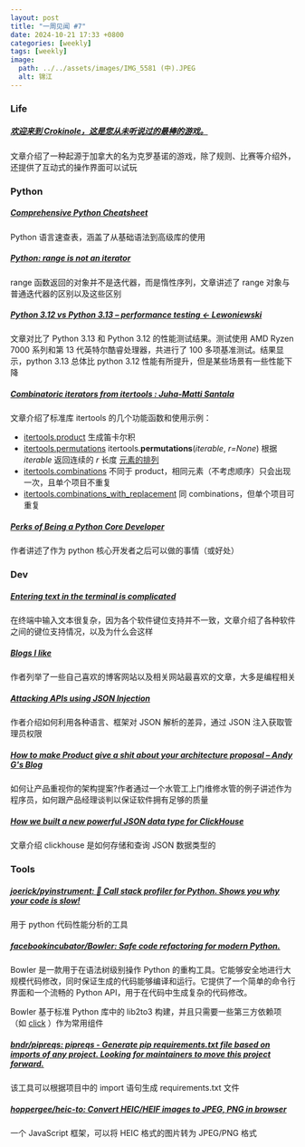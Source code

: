 ```yaml
---
layout: post
title: "一周见闻 #7"
date: 2024-10-21 17:33 +0800
categories: [weekly]
tags: [weekly]
image:
  path: ../../assets/images/IMG_5581 (中).JPEG
  alt: 锦江
---
```




### Life

##### [欢迎来到 Crokinole，这是您从未听说过的最棒的游戏。](https://pudding.cool/2024/10/crokinole/ "欢迎来到 Crokinole，这是您从未听说过的最棒的游戏。")

文章介绍了一种起源于加拿大的名为克罗基诺的游戏，除了规则、比赛等介绍外，还提供了互动式的操作界面可以试玩



### Python

##### [Comprehensive Python Cheatsheet](https://gto76.github.io/python-cheatsheet/ "Comprehensive Python Cheatsheet")

Python 语言速查表，涵盖了从基础语法到高级库的使用



##### [Python: range is not an iterator](https://treyhunner.com/2018/02/python-range-is-not-an-iterator/ "Python: range is not an iterator")

range 函数返回的对象并不是迭代器，而是惰性序列，文章讲述了 range 对象与普通迭代器的区别以及这些区别



##### [Python 3.12 vs Python 3.13 – performance testing ← Lewoniewski](https://en.lewoniewski.info/2024/python-3-12-vs-python-3-13-performance-testing/ "Python 3.12 vs Python 3.13 – performance testing ← Lewoniewski")

文章对比了 Python 3.13 和 Python 3.12 的性能测试结果。测试使用 AMD Ryzen 7000 系列和第 13 代英特尔酷睿处理器，共进行了 100 多项基准测试。结果显示，python 3.13 总体比 python 3.12 性能有所提升，但是某些场景有一些性能下降



##### [Combinatoric iterators from itertools : Juha-Matti Santala](https://hamatti.org/posts/combinatoric-iterators-from-itertools/ "Combinatoric iterators from itertools : Juha-Matti Santala")

文章介绍了标准库 itertools 的几个功能函数和使用示例：

- [itertools.product](https://docs.python.org/3/library/itertools.html#itertools.product) 生成笛卡尔积
- [itertools.permutations](https://docs.python.org/3/library/itertools.html#itertools.permutations)  itertools.**permutations**(*iterable*, *r=None*) 根据 *iterable* 返回连续的 *r* 长度 [元素的排列](https://www.britannica.com/science/permutation)
- [itertools.combinations](https://docs.python.org/3/library/itertools.html#itertools.combinations) 不同于 product，相同元素（不考虑顺序）只会出现一次，且单个项目不重复
- [itertools.combinations_with_replacement](https://docs.python.org/3/library/itertools.html#itertools.combinations_with_replacement) 同 combinations，但单个项目可重复



##### [Perks of Being a Python Core Developer](https://mariatta.ca/posts/perks-of-python-core/ "Perks of Being a Python Core Developer")

作者讲述了作为 python 核心开发者之后可以做的事情（或好处）



### Dev

##### [Entering text in the terminal is complicated](https://jvns.ca/blog/2024/07/08/readline/ "Entering text in the terminal is complicated")

在终端中输入文本很复杂，因为各个软件键位支持并不一致，文章介绍了各种软件之间的键位支持情况，以及为什么会这样



##### [Blogs I like](https://jvns.ca/blogroll/ "Blogs I like")

作者列举了一些自己喜欢的博客网站以及相关网站最喜欢的文章，大多是编程相关



##### [Attacking APIs using JSON Injection](https://danaepp.com/attacking-apis-using-json-injection "Attacking APIs using JSON Injection")

作者介绍如何利用各种语言、框架对 JSON 解析的差异，通过 JSON 注入获取管理员权限



##### [How to make Product give a shit about your architecture proposal – Andy G's Blog](https://gieseanw.wordpress.com/2024/10/09/how-to-make-product-give-a-shit-about-your-architecture-proposal/ "How to make Product give a shit about your architecture proposal – Andy G's Blog")

如何让产品重视你的架构提案?作者通过一个水管工上门维修水管的例子讲述作为程序员，如何跟产品经理谈判以保证软件拥有足够的质量



##### [How we built a new powerful JSON data type for ClickHouse](https://clickhouse.com/blog/a-new-powerful-json-data-type-for-clickhouse "How we built a new powerful JSON data type for ClickHouse")

文章介绍 clickhouse 是如何存储和查询 JSON 数据类型的



### Tools

##### [joerick/pyinstrument: 🚴 Call stack profiler for Python. Shows you why your code is slow!](https://github.com/joerick/pyinstrument "joerick/pyinstrument: 🚴 Call stack profiler for Python. Shows you why your code is slow!")

用于 python 代码性能分析的工具



##### [facebookincubator/Bowler: Safe code refactoring for modern Python.](https://github.com/facebookincubator/Bowler "facebookincubator/Bowler: Safe code refactoring for modern Python.")

Bowler 是一款用于在语法树级别操作 Python 的重构工具。它能够安全地进行大规模代码修改，同时保证生成的代码能够编译和运行。它提供了一个简单的命令行界面和一个流畅的 Python API，用于在代码中生成复杂的代码修改。

Bowler 基于标准 Python 库中的 lib2to3 构建，并且只需要一些第三方依赖项（如 [click](http://click.pocoo.org/) ）作为常用组件



##### [bndr/pipreqs: pipreqs - Generate pip requirements.txt file based on imports of any project. Looking for maintainers to move this project forward.](https://github.com/bndr/pipreqs "bndr/pipreqs: pipreqs - Generate pip requirements.txt file based on imports of any project. Looking for maintainers to move this project forward.")

该工具可以根据项目中的 import 语句生成 requirements.txt 文件



##### [hoppergee/heic-to: Convert HEIC/HEIF images to JPEG, PNG in browser](https://github.com/hoppergee/heic-to "hoppergee/heic-to: Convert HEIC/HEIF images to JPEG, PNG in browser")

一个 JavaScript 框架，可以将 HEIC 格式的图片转为 JPEG/PNG 格式
